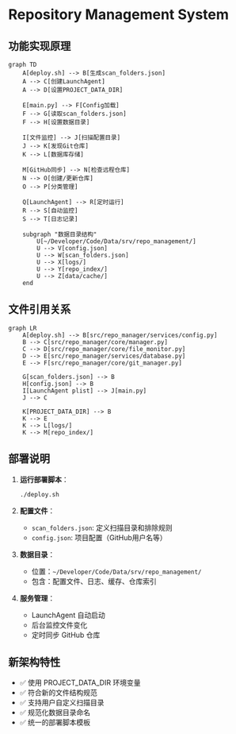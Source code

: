 # Repository Management System

## 功能实现原理

```mermaid
graph TD
    A[deploy.sh] --> B[生成scan_folders.json]
    A --> C[创建LaunchAgent]
    A --> D[设置PROJECT_DATA_DIR]
    
    E[main.py] --> F[Config加载]
    F --> G[读取scan_folders.json]
    F --> H[设置数据目录]
    
    I[文件监控] --> J[扫描配置目录]
    J --> K[发现Git仓库]
    K --> L[数据库存储]
    
    M[GitHub同步] --> N[检查远程仓库]
    N --> O[创建/更新仓库]
    O --> P[分类管理]
    
    Q[LaunchAgent] --> R[定时运行]
    R --> S[自动监控]
    S --> T[日志记录]
    
    subgraph "数据目录结构"
        U[~/Developer/Code/Data/srv/repo_management/]
        U --> V[config.json]
        U --> W[scan_folders.json]
        U --> X[logs/]
        U --> Y[repo_index/]
        U --> Z[data/cache/]
    end
```

## 文件引用关系

```mermaid
graph LR
    A[deploy.sh] --> B[src/repo_manager/services/config.py]
    B --> C[src/repo_manager/core/manager.py]
    C --> D[src/repo_manager/core/file_monitor.py]
    D --> E[src/repo_manager/services/database.py]
    E --> F[src/repo_manager/core/git_manager.py]
    
    G[scan_folders.json] --> B
    H[config.json] --> B
    I[LaunchAgent plist] --> J[main.py]
    J --> C
    
    K[PROJECT_DATA_DIR] --> B
    K --> E
    K --> L[logs/]
    K --> M[repo_index/]
```

## 部署说明

1. **运行部署脚本**：
   ```bash
   ./deploy.sh
   ```

2. **配置文件**：
   - `scan_folders.json`: 定义扫描目录和排除规则
   - `config.json`: 项目配置（GitHub用户名等）

3. **数据目录**：
   - 位置：`~/Developer/Code/Data/srv/repo_management/`
   - 包含：配置文件、日志、缓存、仓库索引

4. **服务管理**：
   - LaunchAgent 自动启动
   - 后台监控文件变化
   - 定时同步 GitHub 仓库

## 新架构特性

- ✅ 使用 PROJECT_DATA_DIR 环境变量
- ✅ 符合新的文件结构规范
- ✅ 支持用户自定义扫描目录
- ✅ 规范化数据目录命名
- ✅ 统一的部署脚本模板